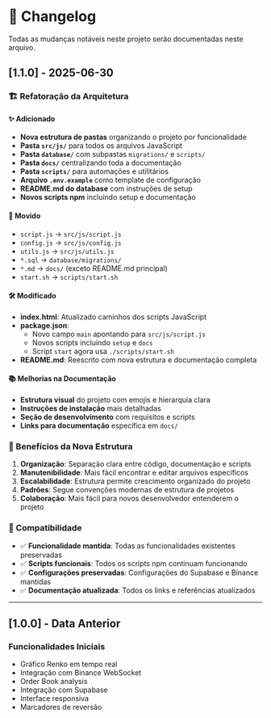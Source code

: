 # 📝 Changelog

Todas as mudanças notáveis neste projeto serão documentadas neste arquivo.

## [1.1.0] - 2025-06-30

### 🏗️ Refatoração da Arquitetura

#### ✨ Adicionado
- **Nova estrutura de pastas** organizando o projeto por funcionalidade
- **Pasta `src/js/`** para todos os arquivos JavaScript
- **Pasta `database/`** com subpastas `migrations/` e `scripts/`
- **Pasta `docs/`** centralizando toda a documentação
- **Pasta `scripts/`** para automações e utilitários
- **Arquivo `.env.example`** como template de configuração
- **README.md do database** com instruções de setup
- **Novos scripts npm** incluindo setup e documentação

#### 🔄 Movido
- `script.js` → `src/js/script.js`
- `config.js` → `src/js/config.js`
- `utils.js` → `src/js/utils.js`
- `*.sql` → `database/migrations/`
- `*.md` → `docs/` (exceto README.md principal)
- `start.sh` → `scripts/start.sh`

#### 🛠️ Modificado
- **index.html**: Atualizado caminhos dos scripts JavaScript
- **package.json**: 
  - Novo campo `main` apontando para `src/js/script.js`
  - Novos scripts incluindo `setup` e `docs`
  - Script `start` agora usa `./scripts/start.sh`
- **README.md**: Reescrito com nova estrutura e documentação completa

#### 📚 Melhorias na Documentação
- **Estrutura visual** do projeto com emojis e hierarquia clara
- **Instruções de instalação** mais detalhadas
- **Seção de desenvolvimento** com requisitos e scripts
- **Links para documentação** específica em `docs/`

### 🎯 Benefícios da Nova Estrutura

1. **Organização**: Separação clara entre código, documentação e scripts
2. **Manutenibilidade**: Mais fácil encontrar e editar arquivos específicos  
3. **Escalabilidade**: Estrutura permite crescimento organizado do projeto
4. **Padrões**: Segue convenções modernas de estrutura de projetos
5. **Colaboração**: Mais fácil para novos desenvolvedor entenderem o projeto

### 🔧 Compatibilidade

- ✅ **Funcionalidade mantida**: Todas as funcionalidades existentes preservadas
- ✅ **Scripts funcionais**: Todos os scripts npm continuam funcionando
- ✅ **Configurações preservadas**: Configurações do Supabase e Binance mantidas
- ✅ **Documentação atualizada**: Todos os links e referências atualizados

---

## [1.0.0] - Data Anterior

### Funcionalidades Iniciais
- Gráfico Renko em tempo real
- Integração com Binance WebSocket
- Order Book analysis
- Integração com Supabase
- Interface responsiva
- Marcadores de reversão
